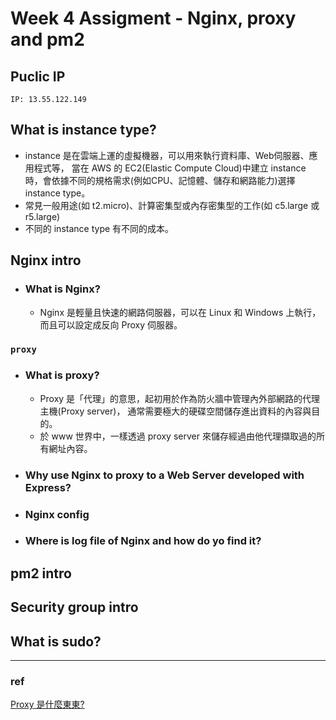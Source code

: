 # Week 4 Assigment - Nginx, proxy and pm2

## Puclic IP

`IP: 13.55.122.149`

## What is instance type?

- instance 是在雲端上運的虛擬機器，可以用來執行資料庫、Web伺服器、應用程式等，
  當在 AWS 的 EC2(Elastic Compute Cloud)中建立 instance 時，會依據不同的規格需求(例如CPU、記憶體、儲存和網路能力)選擇instance type。
- 常見一般用途(如 t2.micro)、計算密集型或內存密集型的工作(如 c5.large 或 r5.large)
- 不同的 instance type 有不同的成本。

## Nginx intro

- ### What is Nginx?
  - Nginx 是輕量且快速的網路伺服器，可以在 Linux 和 Windows 上執行，而且可以設定成反向 Proxy 伺服器。

### `proxy`

- ### What is proxy?

  - Proxy 是「代理」的意思，起初用於作為防火牆中管理內外部網路的代理主機(Proxy server)，
    通常需要極大的硬碟空間儲存進出資料的內容與目的。
  - 於 www 世界中，一樣透過 proxy server 來儲存經過由他代理擷取過的所有網址內容。

- ### Why use Nginx to proxy to a Web Server developed with Express?

- ### Nginx config

- ### Where is log file of Nginx and how do yo find it?

## pm2 intro

## Security group intro

## What is sudo?

---

### ref

[](https://learn.microsoft.com/zh-tw/troubleshoot/developer/webapps/aspnetcore/practice-troubleshoot-linux/2-2-install-nginx-configure-it-reverse-proxy)
[Proxy 是什麼東東?](http://macgyver.info.fju.edu.tw/docs/whatisproxy.html)
